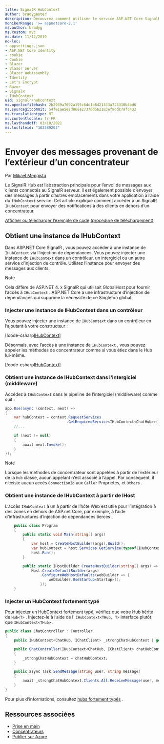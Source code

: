 ```yaml
---
title: SignalR HubContext
author: bradygaster
description: Découvrez comment utiliser le service ASP.NET Core SignalR HubContext pour envoyer des notifications à des clients en dehors d’un concentrateur.
monikerRange: '>= aspnetcore-2.1'
ms.author: bradyg
ms.custom: mvc
ms.date: 11/12/2019
no-loc:
- appsettings.json
- ASP.NET Core Identity
- cookie
- Cookie
- Blazor
- Blazor Server
- Blazor WebAssembly
- Identity
- Let's Encrypt
- Razor
- SignalR
- IHubContext
uid: signalr/hubcontext
ms.openlocfilehash: 2b2939a7692a195c6dc1b8421433a723310b4bd6
ms.sourcegitcommit: 54fe1ae5e7d068e27376d562183ef9ddc7afc432
ms.translationtype: MT
ms.contentlocale: fr-FR
ms.lasthandoff: 03/10/2021
ms.locfileid: "102589203"
---
```

# <a name="send-messages-from-outside-a-hub"></a>Envoyer des messages provenant de l’extérieur d’un concentrateur

Par [Mikael Mengistu](https://twitter.com/MikaelM_12)

Le SignalR Hub est l’abstraction principale pour l’envoi de messages aux clients connectés au SignalR serveur. Il est également possible d’envoyer des messages à partir d’autres emplacements dans votre application à l’aide du `IHubContext` service. Cet article explique comment accéder à un SignalR `IHubContext` pour envoyer des notifications à des clients en dehors d’un concentrateur.

[Afficher ou télécharger l’exemple de code](https://github.com/dotnet/AspNetCore.Docs/tree/main/aspnetcore/signalr/hubcontext/sample/) [(procédure de téléchargement)](xref:index#how-to-download-a-sample)

## <a name="get-an-instance-of-ihubcontext"></a>Obtient une instance de IHubContext

Dans ASP.NET Core SignalR , vous pouvez accéder à une instance de `IHubContext` via l’injection de dépendances. Vous pouvez injecter une instance de `IHubContext` dans un contrôleur, un intergiciel ou un autre service d’injection de contrôle. Utilisez l’instance pour envoyer des messages aux clients.

> [!NOTE]
> Cela diffère de ASP.NET 4. x SignalR qui utilisait GlobalHost pour fournir l’accès à `IHubContext` . ASP.NET Core a une infrastructure d’injection de dépendances qui supprime la nécessité de ce Singleton global.

### <a name="inject-an-instance-of-ihubcontext-in-a-controller"></a>Injecter une instance de IHubContext dans un contrôleur

Vous pouvez injecter une instance de `IHubContext` dans un contrôleur en l’ajoutant à votre constructeur :

[!code-csharp[IHubContext](hubcontext/sample/Controllers/HomeController.cs?range=12-19,57)]

Désormais, avec l’accès à une instance de `IHubContext` , vous pouvez appeler les méthodes de concentrateur comme si vous étiez dans le Hub lui-même.

[!code-csharp[IHubContext](hubcontext/sample/Controllers/HomeController.cs?range=21-25)]

### <a name="get-an-instance-of-ihubcontext-in-middleware"></a>Obtient une instance de IHubContext dans l’intergiciel (middleware)

Accédez à `IHubContext` dans le pipeline de l’intergiciel (middleware) comme suit :

```csharp
app.Use(async (context, next) =>
{
    var hubContext = context.RequestServices
                            .GetRequiredService<IHubContext<ChatHub>>();
    //...
    
    if (next != null)
    {
        await next.Invoke();
    }
});
```

> [!NOTE]
> Lorsque les méthodes de concentrateur sont appelées à partir de l’extérieur de la `Hub` classe, aucun appelant n’est associé à l’appel. Par conséquent, il n’existe aucun accès `ConnectionId` aux `Caller` Propriétés, et `Others` .

### <a name="get-an-instance-of-ihubcontext-from-ihost"></a>Obtient une instance de IHubContext à partir de IHost

L’accès `IHubContext` à un à partir de l’hôte Web est utile pour l’intégration à des zones en dehors de ASP.net Core, par exemple, à l’aide d’infrastructures d’injection de dépendances tierces :

```csharp
    public class Program
    {
        public static void Main(string[] args)
        {
            var host = CreateHostBuilder(args).Build();
            var hubContext = host.Services.GetService(typeof(IHubContext<ChatHub>));
            host.Run();
        }

        public static IHostBuilder CreateHostBuilder(string[] args) =>
            Host.CreateDefaultBuilder(args)
                .ConfigureWebHostDefaults(webBuilder => {
                    webBuilder.UseStartup<Startup>();
                });
    }
```

### <a name="inject-a-strongly-typed-hubcontext"></a>Injecter un HubContext fortement typé

Pour injecter un HubContext fortement typé, vérifiez que votre Hub hérite de `Hub<T>` . Injectez-le à l’aide de l' `IHubContext<THub, T>` interface plutôt que `IHubContext<THub>` .

```csharp
public class ChatController : Controller
{
    public IHubContext<ChatHub, IChatClient> _strongChatHubContext { get; }

    public ChatController(IHubContext<ChatHub, IChatClient> chatHubContext)
    {
        _strongChatHubContext = chatHubContext;
    }

    public async Task SendMessage(string user, string message)
    {
        await _strongChatHubContext.Clients.All.ReceiveMessage(user, message);
    }
}
```

Pour plus d’informations, consultez [hubs fortement typés](xref:signalr/hubs#strongly-typed-hubs) .

## <a name="related-resources"></a>Ressources associées

* [Prise en main](xref:tutorials/signalr)
* [Concentrateurs](xref:signalr/hubs)
* [Publier sur Azure](xref:signalr/publish-to-azure-web-app)
